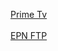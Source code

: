 [Prime Tv](https://denverisalive.github.io/Player/Player.html?mpd=https://otte.live.fly.ww.aiv-cdn.net/pdx-nitro/live/clients/dash/enc/llhwasaxmg/out/v1/2088aa2d015449b0b055950965cbea5a/cenc.mpd&keyId=7aa124253d518f18740c5bd932d581a3&key=1819c82fc27225f5e79ae189ddece0ea)
<br>
<br>
[EPN FTP](http://172.20.2.5/we/)
